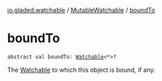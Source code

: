 [io.gladed.watchable](../index.md) / [MutableWatchable](index.md) / [boundTo](./bound-to.md)

# boundTo

`abstract val boundTo: `[`Watchable`](../-watchable/index.md)`<*>?`

The [Watchable](../-watchable/index.md) to which this object is bound, if any.

